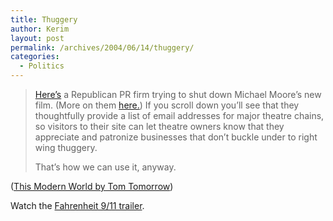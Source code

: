 ```yaml
---
title: Thuggery
author: Kerim
layout: post
permalink: /archives/2004/06/14/thuggery/
categories:
  - Politics
---
```

> <a href="http://www.moveamericaforward.org/MichaelMoore/" onclick="_gaq.push(['_trackEvent', 'outbound-article', 'http://www.moveamericaforward.org/MichaelMoore/', 'Here&#8217;s']);"  target="_blank">Here&#8217;s</a> a Republican PR firm trying to shut down Michael Moore&#8217;s new film. (More on them <a href="http://www.cosmiciguana.com/archives/002430.html" onclick="_gaq.push(['_trackEvent', 'outbound-article', 'http://www.cosmiciguana.com/archives/002430.html', 'here.']);"  target="_blank">here.</a>) If you scroll down you&#8217;ll see that they thoughtfully provide a list of email addresses for major theatre chains, so visitors to their site can let theatre owners know that they appreciate and patronize businesses that don&#8217;t buckle under to right wing thuggery.
> 
> That&#8217;s how we can use it, anyway.

(<a href="http://www.thismodernworld.com/weblog/mtarchives/week_2004_06_13.html#001599" onclick="_gaq.push(['_trackEvent', 'outbound-article', 'http://www.thismodernworld.com/weblog/mtarchives/week_2004_06_13.html#001599', 'This Modern World by Tom Tomorrow']);" >This Modern World by Tom Tomorrow</a>)

Watch the <a href="http://www.fahrenheit911.com/trailer/" onclick="_gaq.push(['_trackEvent', 'outbound-article', 'http://www.fahrenheit911.com/trailer/', 'Fahrenheit 9/11 trailer']);" >Fahrenheit 9/11 trailer</a>.

